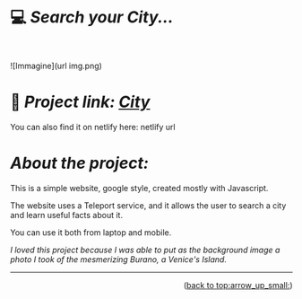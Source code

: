 
# :computer: *Search your City...*

<div id="top"></div>
<br />
<div align="center">
  </a>
  <p align="center">
  </p>
</div>

![Immagine](url img.png)
# :link: *Project link: [City](https://ila1997.github.io/JavaScript-Advanced-Ilaria-Nuzzaco/)*

You can also find it on netlify here: netlify url

# *About the project:*
This is a simple website, google style, created mostly with Javascript.

The website uses a Teleport service, and it allows the user to search a city and learn useful facts about it.

You can use it both from laptop and mobile.

*I loved this project because I was able to put as the background image a photo I took of the mesmerizing Burano, a Venice's Island.*
______
<p align="right">(<a href="#top">back to top:arrow_up_small:</a>)</p> 